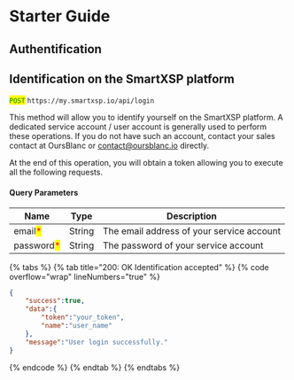 # Starter Guide

## Authentification

## Identification on the SmartXSP platform

<mark style="color:green;">`POST`</mark> `https://my.smartxsp.io/api/login`

This method will allow you to identify yourself on the SmartXSP platform. A dedicated service account / user account is generally used to perform these operations. If you do not have such an account, contact your sales contact at OursBlanc or contact@oursblanc.io directly.

At the end of this operation, you will obtain a token allowing you to execute all the following requests.

#### Query Parameters

| Name                                       | Type   | Description                               |
| ------------------------------------------ | ------ | ----------------------------------------- |
| email<mark style="color:red;">\*</mark>    | String | The email address of your service account |
| password<mark style="color:red;">\*</mark> | String | The password of your service account      |

{% tabs %}
{% tab title="200: OK Identification accepted" %}
{% code overflow="wrap" lineNumbers="true" %}
```json
{
    "success":true,
    "data":{
        "token":"your_token",
        "name":"user_name"
    },
    "message":"User login successfully."
}
```
{% endcode %}
{% endtab %}
{% endtabs %}
